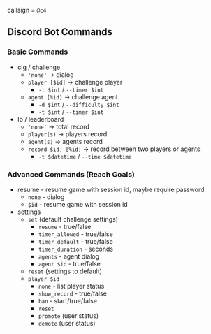 callsign = `@c4`

## Discord Bot Commands

### Basic Commands

- clg / challenge
  - `'none'` -> dialog
  - `player [$id]` -> challenge player
    - `-t $int` / `--timer $int` 
  - `agent [%id]` -> challenge agent
    - `-d $int` / `--difficulty $int`
    - `-t $int` / `--timer $int` 
- lb / leaderboard
  - `'none'` -> total record
  - `player(s)` ->  players record
  - `agent(s)`  -> agents record
  - `record $id, [%id]`  -> record between two players or agents 
    - `-t $datetime` / `--time $datetime`

### Advanced Commands (Reach Goals)

- resume - resume game with session id, maybe require password
  - `none` - dialog
  - `$id`  - resume game with session id
- settings
  - `set` (default challenge settings)
    - `resume`         - true/false
    - `timer_allowed`  - true/false
    - `timer_default`  - true/false
    - `timer_duration` - seconds
    - `agents`         - agent dialog
    - `agent $id`      - true/false
  - `reset` (settings to default)
  - `player $id`
    - `none`           - list player status
    - `show_record`    - true/false
    - `ban`            - start/true/false
    - `reset`
    - `promote`    (user status)
    - `demote`     (user status)